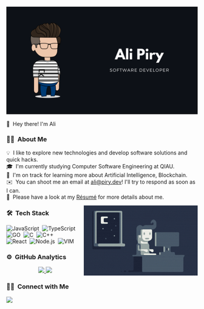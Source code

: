 ![Ali Piry, Software Developer](https://raw.githubusercontent.com/alipiry/alipiry/master/ap-dark.png)

👋 &nbsp;Hey there! I'm Ali

### 👨‍💻 &nbsp;About Me

💡 &nbsp;I like to explore new technologies and develop software solutions and quick hacks.\
🎓 &nbsp;I'm currently studying Computer Software Engineering at QIAU.\
🌱 &nbsp;I'm on track for learning more about Artificial Intelligence, Blockchain.\
✉️ &nbsp;You can shoot me an email at ali@piry.dev! I'll try to respond as soon as I can.\
📄 &nbsp;Please have a look at my [Résumé](https://raw.githubusercontent.com/alipiry/alipiry/master/ap-cv.pdf) for more details about me.

<img alt="Night Coding" src="https://raw.githubusercontent.com/AVS1508/AVS1508/master/assets/Night-Coding.gif" align="right"/>

### 🛠 &nbsp;Tech Stack

![JavaScript](https://img.shields.io/badge/-JavaScript-05122A?style=flat&logo=javascript)&nbsp;
![TypeScript](https://img.shields.io/badge/-TypeScript-05122A?style=flat&logo=typescript&logoColor=blue)&nbsp;\
![GO](https://img.shields.io/badge/-GO-05122A?style=flat&logo=go&logoColor=blue)&nbsp;
![C](https://img.shields.io/badge/-C-05122A?style=flat&logo=C&logoColor=A8B9CC)&nbsp;
![C++](https://img.shields.io/badge/-C++-05122A?style=flat&logo=C%2B%2B&logoColor=00599C)&nbsp;\
![React](https://img.shields.io/badge/-React-05122A?style=flat&logo=react)&nbsp;
![Node.js](https://img.shields.io/badge/-Node.js-05122A?style=flat&logo=node.js)&nbsp;
![VIM](https://img.shields.io/badge/-VIM-05122A?style=flat&logo=vim)

### ⚙️ &nbsp;GitHub Analytics

<p align="center">
  <a href="https://github.com/alipiry">
    <img height="180em" src="https://github-readme-stats-eight-theta.vercel.app/api?username=alipiry&show_icons=true&theme=algolia&include_all_commits=true&count_private=true" />
    <img height="180em" src="https://github-readme-stats-eight-theta.vercel.app/api/top-langs/?username=alipiry&layout=compact&langs_count=8&theme=algolia" />
  </a>
</p>

### 🤝🏻 &nbsp;Connect with Me

<a href="mailto:ali@piry.dev"><img src="https://img.shields.io/badge/-ali@piry.dev-D14836?style=flat&logo=Gmail&logoColor=white" />
